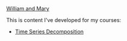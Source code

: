 ---
---






[William and Mary](https://www.google.com/url?sa=i&url=https%3A%2F%2Fevents.wm.edu%2F&psig=AOvVaw2aiIF0Q1eFTSu8kZgbE8M8&ust=1584906602448000&source=images&cd=vfe&ved=0CAIQjRxqFwoTCJiNgayrrOgCFQAAAAAdAAAAABAD)


























This is content I've developed for my courses: 

- [Time Series Decomposition](/timeseries/index.md)
